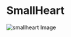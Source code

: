 # SmallHeart

![smallheart Image](https://cdn.jsdelivr.net/gh/ZhiJingHub/ZhiJingHub.github.io@17ca4b7b48f8e39f97f102ce3e3e9dc8c8524b24/smallheart/photo/smallheart.png)
